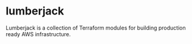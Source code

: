 # lumberjack

Lumberjack is a collection of Terraform modules for building production ready AWS infrastructure.
